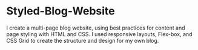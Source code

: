 # Styled-Blog-Website
I create a multi-page blog website, using best practices for content and page styling with HTML and CSS. I used responsive layouts, Flex-box, and CSS Grid to create the structure and design for my own blog.
